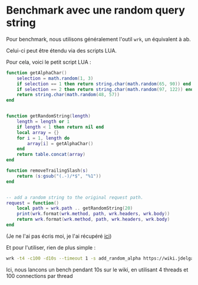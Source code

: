 # Benchmark avec une random query string

Pour benchmark, nous utilisons généralement l'outil `wrk`, un équivalent à ab.

Celui-ci peut être étendu via des scripts LUA.

Pour cela, voici le petit script LUA :

```lua
function getAlphaChar()
    selection = math.random(1, 3)
    if selection == 1 then return string.char(math.random(65, 90)) end
    if selection == 2 then return string.char(math.random(97, 122)) end
    return string.char(math.random(48, 57))
end


function getRandomString(length)
    length = length or 1
    if length < 1 then return nil end
    local array = {}
    for i = 1, length do
        array[i] = getAlphaChar()
    end
    return table.concat(array)
end

function removeTrailingSlash(s)
    return (s:gsub("(.-)/*$", "%1"))
end


-- add a random string to the original request path.
request = function()
    local path = wrk.path .. getRandomString(20)
    print(wrk.format(wrk.method, path, wrk.headers, wrk.body))
    return wrk.format(wrk.method, path, wrk.headers, wrk.body)
end
```

(Je ne l'ai pas écris moi, je l'ai récupéré [ici](https://github.com/RosarioGrosso/wrk-lua-random-requests/blob/master/add_random_alpha.lua))

Et pour l'utiliser, rien de plus simple :

```bash
wrk -t4 -c100 -d10s --timeout 1 -s add_random_alpha https://wiki.jdelgado.fr/
```

Ici, nous lancons un bench pendant 10s sur le wiki, en utilisant 4 threads et 100 connections par thread

